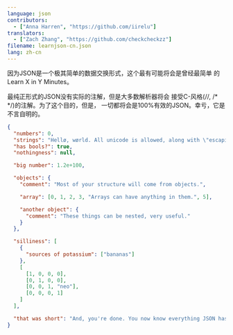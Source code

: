 ```yaml
---
language: json
contributors:
  - ["Anna Harren", "https://github.com/iirelu"]
translators:
  - ["Zach Zhang", "https://github.com/checkcheckzz"]
filename: learnjson-cn.json
lang: zh-cn
---
```


因为JSON是一个极其简单的数据交换形式，这个最有可能将会是曾经最简单
的Learn X in Y Minutes。

最纯正形式的JSON没有实际的注解，但是大多数解析器将会
接受C-风格(//, /\* \*/)的注解。为了这个目的，但是，
一切都将会是100%有效的JSON。幸亏，它是不言自明的。

```json
{
  "numbers": 0,
  "strings": "Hellø, wørld. All unicode is allowed, along with \"escaping\".",
  "has bools?": true,
  "nothingness": null,

  "big number": 1.2e+100,

  "objects": {
    "comment": "Most of your structure will come from objects.",

    "array": [0, 1, 2, 3, "Arrays can have anything in them.", 5],

    "another object": {
      "comment": "These things can be nested, very useful."
    }
  },

  "silliness": [
    {
      "sources of potassium": ["bananas"]
    },
    [
      [1, 0, 0, 0],
      [0, 1, 0, 0],
      [0, 0, 1, "neo"],
      [0, 0, 0, 1]
    ]
  ],

  "that was short": "And, you're done. You now know everything JSON has to offer."
}
```
